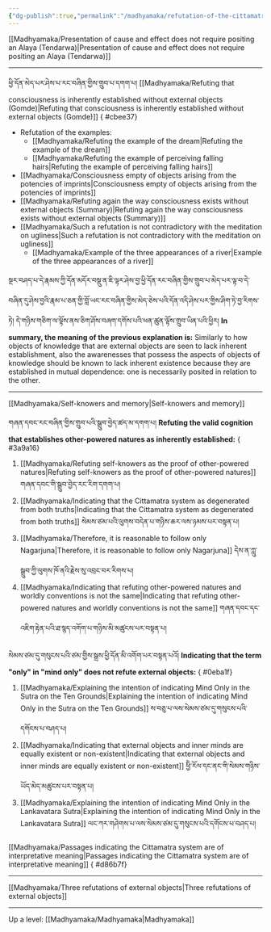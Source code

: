 ```yaml
---
{"dg-publish":true,"permalink":"/madhyamaka/refutation-of-the-cittamatra-system/"}
---
```


[[Madhyamaka/Presentation of cause and effect does not require positing an Alaya (Tendarwa)\|Presentation of cause and effect does not require positing an Alaya (Tendarwa)]]

---
ཕྱི་དོན་མེད་པར་ཤེས་པ་རང་བཞིན་གྱིས་གྲུབ་པ་དགག་པ།
[[Madhyamaka/Refuting that consciousness is inherently established without external objects (Gomde)\|Refuting that consciousness is inherently established without external objects (Gomde)]]
{ #cbee37}

- Refutation of the examples:
	- [[Madhyamaka/Refuting the example of the dream\|Refuting the example of the dream]]
	- [[Madhyamaka/Refuting the example of perceiving falling hairs\|Refuting the example of perceiving falling hairs]]
- [[Madhyamaka/Consciousness empty of objects arising from the potencies of imprints\|Consciousness empty of objects arising from the potencies of imprints]]
- [[Madhyamaka/Refuting again the way consciousness exists without external objects (Summary)\|Refuting again the way consciousness exists without external objects (Summary)]]
- [[Madhyamaka/Such a refutation is not contradictory with the meditation on ugliness\|Such a refutation is not contradictory with the meditation on ugliness]]
	- [[Madhyamaka/Example of the three appearances of a river\|Example of the three appearances of a river]]


སྔར་བཤད་པ་དེ་རྣམས་ཀྱི་དོན་མདོར་བསྡུ་ན་ཇི་ལྟར་ཤེས་བྱ་ཕྱི་དོན་རང་བཞིན་གྱིས་གྲུབ་པ་མེད་པར་ལྟ་བ་དེ་བཞིན་དུ་ཤེས་བྱའི་རྣམ་པ་ཅན་གྱི་བློ་ཡང་རང་བཞིན་གྱིས་མེད་ཅེས་པའི་དོན་འདི་ཤེས་པར་གྱིས་ཤིག་ཏེ་བྱ་རིགས་ཏེ། དེ་གཉིས་གཅིག་ལ་ལྟོས་ནས་ཅིག་ཤོས་བཞག་དགོས་པའི་ཕན་ཚུན་ལྟོས་གྲུབ་ཡིན་པའི་ཕྱིར།
**In summary, the meaning of the previous explanation is:** Similarly to how objects of knowledge that are external objects are seen to lack inherent establishment, also the awarenesses that possess the aspects of objects of knowledge should be known to lack inherent existence because they are established in mutual dependence: one is necessarily posited in relation to the other.

---
[[Madhyamaka/Self-knowers and memory\|Self-knowers and memory]]

གཞན་དབང་རང་བཞིན་གྱིས་གྲུབ་པའི་སྒྲུབ་བྱེད་ཚད་མ་དགག་པ།
**Refuting the valid cognition that establishes other-powered natures as inherently established:**
{ #3a9a16}

1. [[Madhyamaka/Refuting self-knowers as the proof of other-powered natures\|Refuting self-knowers as the proof of other-powered natures]] གཞན་དབང་གི་སྒྲུབ་བྱེད་རང་རིག་དགག་པ། 
2. [[Madhyamaka/Indicating that the Cittamatra system as degenerated from both truths\|Indicating that the Cittamatra system as degenerated from both truths]]
   སེམས་ཙམ་པའི་ལུགས་བདེན་པ་གཉིས་ཆར་ལས་ཉམས་པར་བསྟན་པ།
3. [[Madhyamaka/Therefore, it is reasonable to follow only Nagarjuna\|Therefore, it is reasonable to follow only Nagarjuna]] དེས་ན་ཀླུ་སྒྲུབ་ཀྱི་ལུགས་ཁོ་ནའི་རྗེས་སུ་འབྲང་བར་རིགས་པ།
4. [[Madhyamaka/Indicating that refuting other-powered natures and worldly conventions is not the same\|Indicating that refuting other-powered natures and worldly conventions is not the same]]
   གཞན་དབང་དང་འཇིག་རྟེན་པའི་ཐ་སྙད་འགོག་པ་གཉིས་མི་མཚུངས་པར་བསྟན་པ།


སེམས་ཙམ་དུ་གསུངས་པའི་ཙམ་གྱིས་སྒྲས་ཕྱི་དོན་མི་འགོག་པར་བསྟན་པའོ།
**Indicating that the term "only" in "mind only" does not refute external objects:**
{ #0eba1f}

1. [[Madhyamaka/Explaining the intention of indicating Mind Only in the Sutra on the Ten Grounds\|Explaining the intention of indicating Mind Only in the Sutra on the Ten Grounds]]
   ས་བཅུ་པ་ལས་སེམས་ཙམ་དུ་གསུངས་པའི་དགོངས་པ་བཤད་པ།
2. [[Madhyamaka/Indicating that external objects and inner minds are equally existent or non-existent\|Indicating that external objects and inner minds are equally existent or non-existent]]
   ཕྱིེ་རོལ་དང་ནང་གི་སེམས་གཉིས་ཡོད་མེད་མཚུངས་པར་བསྟན་པ།
3. [[Madhyamaka/Explaining the intention of indicating Mind Only in the Lankavatara Sutra\|Explaining the intention of indicating Mind Only in the Lankavatara Sutra]]
   ལང་ཀར་གཤེགས་པ་ལས་སེམས་ཙམ་དུ་གསུངས་པའི་དགོངས་པ་བཤད་པ།

[[Madhyamaka/Passages indicating the Cittamatra system are of interpretative meaning\|Passages indicating the Cittamatra system are of interpretative meaning]]
{ #d86b7f}


---
[[Madhyamaka/Three refutations of external objects\|Three refutations of external objects]]


---
Up a level: [[Madhyamaka/Madhyamaka\|Madhyamaka]]